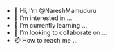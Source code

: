 - 👋 Hi, I’m @NareshMamuduru
- 👀 I’m interested in ...
- 🌱 I’m currently learning ...
- 💞️ I’m looking to collaborate on ...
- 📫 How to reach me ...

<!---
NareshMamuduru/NareshMamuduru is a ✨ special ✨ repository because its `README.md` (this file) appears on your GitHub profile.
You can click the Preview link to take a look at your changes.
--->
